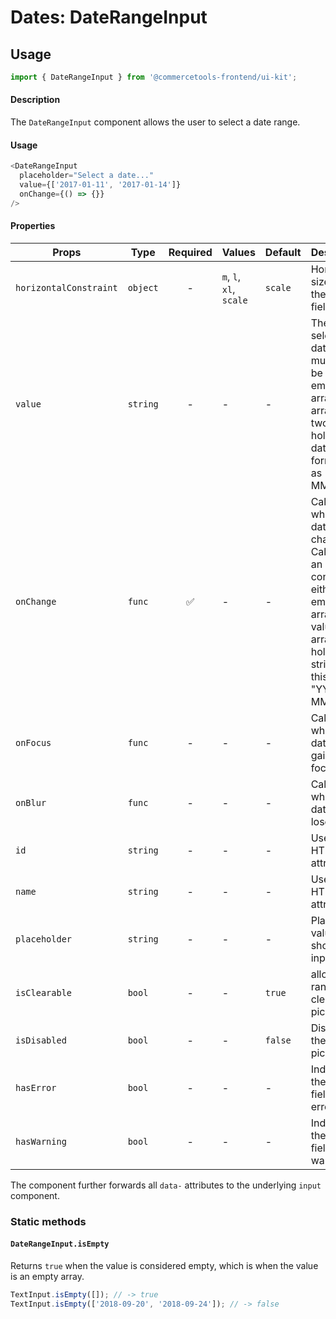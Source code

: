 # Dates: DateRangeInput

## Usage

```js
import { DateRangeInput } from '@commercetools-frontend/ui-kit';
```

#### Description

The `DateRangeInput` component allows the user to select a date range.

#### Usage

```js
<DateRangeInput
  placeholder="Select a date..."
  value={['2017-01-11', '2017-01-14']}
  onChange={() => {}}
/>
```

#### Properties

| Props                  | Type     | Required | Values                  | Default | Description                                                                                                                                                       |
| ---------------------- | -------- | :------: | ----------------------- | ------- | ----------------------------------------------------------------------------------------------------------------------------------------------------------------- |
| `horizontalConstraint` | `object` |    -     | `m`, `l`, `xl`, `scale` | `scale` | Horizontal size limit of the input field.                                                                                                                         |
| `value`                | `string` |    -     | -                       | -       | The selected date range, must either be an empty array or an array of two strings holding dates formatted as "YYYY-MM-DD".                                        |
| `onChange`             | `func`   |    ✅    | -                       | -       | Called when the date range changes. Called with an event containing either an empty array (no value) or an array holding two string in this format: "YYYY-MM-DD". |
| `onFocus`              | `func`   |    -     | -                       | -       | Called when the date input gains focus.                                                                                                                           |
| `onBlur`               | `func`   |    -     | -                       | -       | Called when the date input loses focus.                                                                                                                           |
| `id`                   | `string` |    -     | -                       | -       | Used as the HTML `id` attribute.                                                                                                                                  |
| `name`                 | `string` |    -     | -                       | -       | Used as the HTML `name` attribute.                                                                                                                                |
| `placeholder`          | `string` |    -     | -                       | -       | Placeholder value to show in the input field                                                                                                                      |
| `isClearable`          | `bool`   |    -     | -                       | `true`  | allows the range to be cleared picker                                                                                                                             |
| `isDisabled`           | `bool`   |    -     | -                       | `false` | Disables the date picker                                                                                                                                          |
| `hasError`             | `bool`   |    -     | -                       | -       | Indicates the input field has an error                                                                                                                            |
| `hasWarning`           | `bool`   |    -     | -                       | -       | Indicates the input field has a warning                                                                                                                           |

The component further forwards all `data-` attributes to the underlying `input` component.

### Static methods

#### `DateRangeInput.isEmpty`

Returns `true` when the value is considered empty, which is when the value is an empty array.

```js
TextInput.isEmpty([]); // -> true
TextInput.isEmpty(['2018-09-20', '2018-09-24']); // -> false
```
